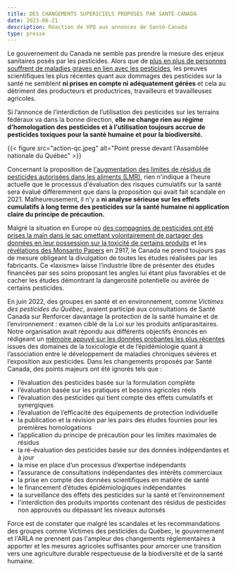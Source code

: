 ```yaml
---
title: DES CHANGEMENTS SUPERICIELS PROPOSÉS PAR SANTÉ-CANADA 
date: 2023-06-21
description: Réaction de VPQ aux annonces de Santé-Canada
type: presse 
---
```


Le gouvernement du Canada ne semble pas prendre la mesure des enjeux sanitaires posés par les pesticides. Alors que de [plus en plus de personnes souffrent de maladies graves en lien avec les pesticides](https://www.inserm.fr/wp-content/uploads/2021-06/inserm-expertisecollective-pesticides2021-synthese.pdf), les preuves scientifiques les plus récentes quant aux dommages des pesticides sur la santé ne semblent **ni prises en compte ni adéquatement gérées** et cela au détriment des producteurs et productrices, travailleurs et travailleuses agricoles.

Si l’annonce de l’interdiction de l’utilisation des pesticides sur les terrains fédéraux va dans la bonne direction, **elle ne change rien au régime d'homologation des pesticides et à l'utilisation toujours accrue de pesticides toxiques pour la santé humaine et pour la biodiversité.** 

{{< figure src="action-qc.jpeg" alt="Point presse devant l'Assamblée nationale du Québec" >}}

Concernant la proposition de [l'augmentation des limites de résidus de pesticides autorisées dans les aliments (LMR)](https://ici.radio-canada.ca/nouvelle/1989657/ottawa-pesticides-glyphosate-aliments-lmr), rien n'indique à l’heure actuelle que le processus d'évaluation des risques cumulatifs sur la santé sera évalué différemment que dans la proposition qui avait fait scandale en 2021. Malheureusement, il n'y a **ni analyse sérieuse sur les effets cumulatifs à long terme des pesticides sur la santé humaine ni application claire du principe de précaution.**

Malgré la situation en Europe où [des compagnies de pesticides ont été prises la main dans le sac omettant volontairement de partager des données en leur possession sur la toxicité de certains produits](https://www.francetvinfo.fr/monde/environnement/pesticides/pesticides-des-fabricants-n-ont-pas-transmis-a-l-union-europeenne-des-etudes-sur-leur-toxicite_5861483.html?fbclid=IwAR31VTE1P7vYYKnqCpjwDpvDHc8rHXyNfX06Y2-8HmAmoIyQwab3BR3F5Rg) et les [révélations des Monsanto Papers](https://ici.radio-canada.ca/ohdio/premiere/emissions/l-heure-du-monde/segments/entrevue/33652/monsanto-papers-glyphosate-roundup-cancer) en 2917, le Canada ne prend toujours pas de mesure obligeant la divulgation de toutes les études réalisées par les fabricants. Ce «laxisme» laisse l’industrie libre de présenter des études financées par ses soins proposant les angles lui étant plus favorables et de cacher les études démontrant la dangerosité potentielle ou avérée de certains pesticides.

En juin 2022, des groupes en santé et en environnement, comme *Victimes des pesticides du Québec*, avaient participé aux consultations de Santé Canada sur Renforcer davantage la protection de la santé humaine et de l’environnement : examen ciblé de la Loi sur les produits antiparasitaires. Notre organisation avait répondu aux différents objectifs énoncés en rédigeant un [mémoire appuyé sur les données probantes les plus récentes](https://www.victimespesticidesquebec.org/20220630_Memoire_VPQ-Pesticides_Pour-un-cadre-homologation-securitaire.pdf) issues des domaines de la toxicologie et de l’épidémiologie quant à l’association entre le développement de maladies chroniques sévères et l’exposition aux pesticides. Dans les changements proposés par Santé Canada, des points majeurs ont été ignorés tels que :
* l’évaluation des pesticides basée sur la formulation complète
* l’évaluation basée sur les pratiques et besoins agricoles réels
* l’évaluation des pesticides qui tient compte des effets cumulatifs et synergiques
* l’évaluation de l’efficacité des équipements de protection individuelle
* la publication et la révision par les pairs des études fournies pour les premières homologations
* l’application du principe de précaution pour les limites maximales de résidus
* la ré-évaluation des pesticides basée sur des données indépendantes et à jour
* la mise en place d’un processus d’expertise indépendants
* l’assurance de consultations indépendantes des intérêts commerciaux
* la prise en compte des données scientifiques en matière de santé
* le financement d’études épidémiologiques indépendantes
* la surveillance des effets des pesticides sur la santé et l’environnement
* l'interdiction des produits importés contenant des résidus de pesticides non approuvés ou dépassant les niveaux autorisés

Force est de constater que malgré les scandales et les recommandations des groupes comme Victimes des pesticides du Québec, le gouvernement et l'ARLA ne prennent pas l'ampleur des changements réglementaires à apporter et les mesures agricoles suffisantes pour amorcer une transition vers une agriculture durable respectueuse de la biodiversité et de la santé humaine.
